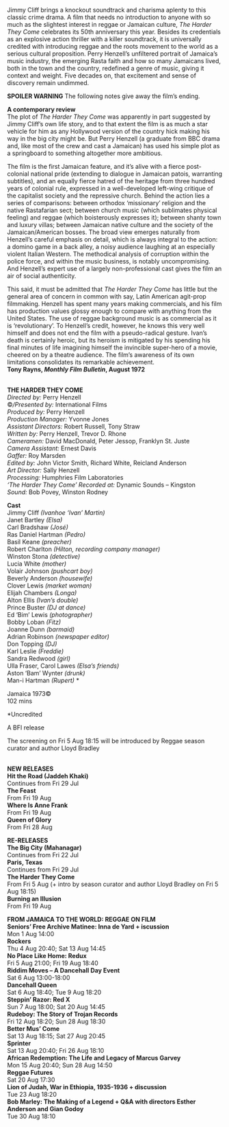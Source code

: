 

Jimmy Cliff brings a knockout soundtrack and charisma aplenty to this classic crime drama. A film that needs no introduction to anyone with so much as the slightest interest in reggae or Jamaican culture, _The Harder They Come_ celebrates its 50th anniversary this year. Besides its credentials as an explosive action thriller with a killer soundtrack, it is universally credited with introducing reggae and the roots movement to the world as a serious cultural proposition. Perry Henzell’s unfiltered portrait of Jamaica’s music industry, the emerging Rasta faith and how so many Jamaicans lived, both in the town and the country, redefined a genre of music, giving it context and weight. Five decades on, that excitement and sense of discovery remain undimmed.

**SPOILER WARNING** The following notes give away the film’s ending.

**A contemporary review**  
The plot of _The Harder They Come_ was apparently in part suggested by Jimmy Cliff’s own life story, and to that extent the film is as much a star vehicle for him as any Hollywood version of the country hick making his way in the big city might be. But Perry Henzell (a graduate from BBC drama and, like most of the crew and cast a Jamaican) has used his simple plot as a springboard to something altogether more ambitious.

The film is the first Jamaican feature, and it’s alive with a fierce post-colonial national pride (extending to dialogue in Jamaican patois, warranting subtitles), and an equally fierce hatred of the heritage from three hundred years of colonial rule, expressed in a well-developed left-wing critique of the capitalist society and the repressive church. Behind the action lies a series of comparisons: between orthodox ‘missionary’ religion and the native Rastafarian sect; between church music (which sublimates physical feeling) and reggae (which boisterously expresses it); between shanty town and luxury villas; between Jamaican native culture and the society of the Jamaican/American bosses. The broad view emerges naturally from Henzell’s careful emphasis on detail, which is always integral to the action: a domino game in a back alley, a noisy audience laughing at an especially violent Italian Western. The methodical analysis of corruption within the police force, and within the music business, is notably uncompromising. And Henzell’s expert use of a largely non-professional cast gives the film an air of social authenticity.

This said, it must be admitted that _The Harder They Come_ has little but the general area of concern in common with say, Latin American agit-prop filmmaking. Henzell has spent many years making commercials, and his film has production values glossy enough to compare with anything from the United States. The use of reggae background music is as commercial as it is ‘revolutionary’. To Henzell’s credit, however, he knows this very well himself and does not end the film with a pseudo-radical gesture. Ivan’s death is certainly heroic, but its heroism is mitigated by his spending his final minutes of life imagining himself the invincible super-hero of a movie, cheered on by a theatre audience. The film’s awareness of its own limitations consolidates its remarkable achievement.  
**Tony Rayns, _Monthly Film Bulletin_, August 1972**
<br><br>

**THE HARDER THEY COME**  
_Directed by:_ Perry Henzell  
©_/Presented by:_ International Films  
_Produced by:_ Perry Henzell  
_Production Manager:_ Yvonne Jones  
_Assistant Directors:_ Robert Russell, Tony Straw  
_Written by:_ Perry Henzell, Trevor D. Rhone  
_Cameramen:_ David MacDonald, Peter Jessop, Franklyn St. Juste  
_Camera Assistant:_ Ernest Davis  
_Gaffer:_ Roy Marsden  
_Edited by:_ John Victor Smith, Richard White, Reicland Anderson  
_Art Director:_ Sally Henzell  
_Processing:_ Humphries Film Laboratories  
_‘The Harder They Come’ Recorded at:_  Dynamic Sounds – Kingston  
_Sound:_ Bob Povey, Winston Rodney  

**Cast**  
Jimmy Cliff _(Ivanhoe ‘Ivan’ Martin)_  
Janet Bartley _(Elsa)_  
Carl Bradshaw _(José)_  
Ras Daniel Hartman _(Pedro)_  
Basil Keane _(preacher)_  
Robert Charlton  _(Hilton, recording company manager)_  
Winston Stona _(detective)_  
Lucia White _(mother)_  
Volair Johnson _(pushcart boy)_  
Beverly Anderson _(housewife)_  
Clover Lewis _(market woman)_  
Elijah Chambers _(Longa)_  
Alton Ellis _(Ivan’s double)_  
Prince Buster _(DJ at dance)_  
Ed ‘Bim’ Lewis _(photographer)_  
Bobby Loban _(Fitz)_  
Joanne Dunn _(barmaid)_  
Adrian Robinson _(newspaper editor)_  
Don Topping _(DJ)_  
Karl Leslie _(Freddie)_  
Sandra Redwood _(girl)_  
Ulla Fraser, Carol Lawes _(Elsa’s friends)_  
Aston ‘Bam’ Wynter _(drunk)_  
Man-i Hartman _(Rupert)_ *  

Jamaica 1973©  
102 mins

*Uncredited

A BFI release

The screening on Fri 5 Aug 18:15 will be  introduced by Reggae season curator and  author Lloyd Bradley
<br><br>

**NEW RELEASES**<br>
**Hit the Road (Jaddeh Khaki)**<br>
Continues from Fri 29 Jul<br>
**The Feast**<br>
From Fri 19 Aug<br>
**Where Is Anne Frank**<br>
From Fri 19 Aug<br>
**Queen of Glory**<br>
From Fri 28 Aug<br>

**RE-RELEASES**<br>
**The Big City (Mahanagar)**<br>
Continues from Fri 22 Jul<br>
**Paris, Texas**<br>
Continues from Fri 29 Jul<br>
**The Harder They Come**<br>
From Fri 5 Aug (+ intro by season curator and author Lloyd Bradley on Fri 5 Aug 18:15)<br>
**Burning an Illusion**<br>
From Fri 19 Aug<br>

**FROM JAMAICA TO THE WORLD: REGGAE ON FILM**  
**Seniors’ Free Archive Matinee: Inna de Yard + iscussion**  
Mon 1 Aug 14:00  
**Rockers**  
Thu 4 Aug 20:40; Sat 13 Aug 14:45  
**No Place Like Home: Redux**  
Fri 5 Aug 21:00; Fri 19 Aug 18:40  
**Riddim Moves – A Dancehall Day Event**  
Sat 6 Aug 13:00-18:00  
**Dancehall Queen**  
Sat 6 Aug 18:40; Tue 9 Aug 18:20  
**Steppin’ Razor: Red X**  
Sun 7 Aug 18:00; Sat 20 Aug 14:45  
**Rudeboy: The Story of Trojan Records**  
Fri 12 Aug 18:20; Sun 28 Aug 18:30  
**Better Mus’ Come**  
Sat 13 Aug 18:15; Sat 27 Aug 20:45  
**Sprinter**  
Sat 13 Aug 20:40; Fri 26 Aug 18:10  
**African Redemption: The Life and Legacy of Marcus Garvey**  
Mon 15 Aug 20:40; Sun 28 Aug 14:50  
**Reggae Futures**  
Sat 20 Aug 17:30  
**Lion of Judah, War in Ethiopia, 1935-1936 + discussion**  
Tue 23 Aug 18:20  
**Bob Marley: The Making of a Legend + Q&A with directors Esther Anderson and Gian Godoy**  
Tue 30 Aug 18:10  
<!--stackedit_data:
eyJoaXN0b3J5IjpbLTE3Mzg3NDA3NzddfQ==
-->